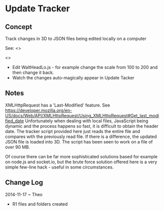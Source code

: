 Update Tracker
===
## Concept

Track changes in 3D to JSON files being edited locally on a computer

See: <>

<>

* Edit WaltHeadLo.js - for example change the scale from 100 to 200 and then change it back.
* Watch the changes auto-magically appear in Update Tacker

## Notes

XMLHttpRequest has a 'Last-Modified' feature.
See <https://developer.mozilla.org/en-US/docs/Web/API/XMLHttpRequest/Using_XMLHttpRequest#Get_last_modified_date>
Unfortunately when dealing with local files, JavaScript being dynamic and the process happens so fast, it is difficult to obtain the header date.
The tracker script provided here just reads the entire file and compares with the previously read file.
If there is a difference, the updated JSON file is loaded into 3D.
The script has been seen to work on a file of over 90 MB.

Of course there can be far more sophisticated solutions based for example on node.js and socket.io, 
but the brute force solution offered here is a very simple few-line hack - useful in some circumstances.

 


## Change Log

2014-11-17 ~ Theo

* R1 files and folders created
